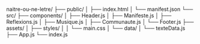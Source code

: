 naitre-ou-ne-letre/
├── public/
│   ├── index.html
│   └── manifest.json
└── src/
    ├── components/
    │   ├── Header.js
    │   ├── Manifeste.js
    │   ├── Reflexions.js
    │   ├── Musique.js
    │   ├── Communaute.js
    │   └── Footer.js
    ├── assets/
    │   ├── styles/
    │   │   └── main.css
    │   └── data/
    │       └── texteData.js
    ├── App.js
    └── index.js
